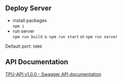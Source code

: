 ## Deploy Server  
- install packages  
`npm i`  
- run server  
`npm run build & npm run start` or `npm run server`
  
Default port: `5000`  

## API Documentation   
[TPU-API v1.0.0 - Swagger API documentation](https://app.swaggerhub.com/apis-docs/MathewLazarte/TUPAPI/1.0.0#/)